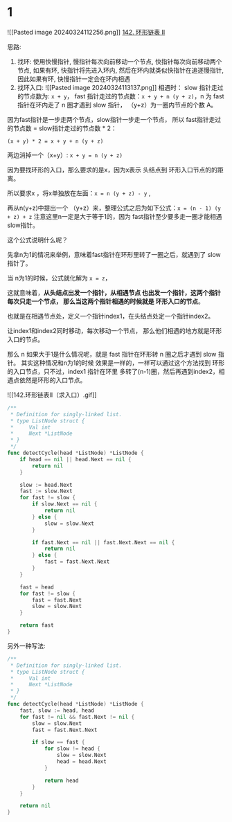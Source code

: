 # 1
![[Pasted image 20240324112256.png]]
[142. 环形链表 II](https://leetcode.cn/problems/linked-list-cycle-ii/)

思路:
1. 找环: 使用快慢指针, 慢指针每次向前移动一个节点, 快指针每次向前移动两个节点, 如果有环, 快指针将先进入环内, 然后在环内就类似快指针在追逐慢指针, 因此如果有环, 快慢指针一定会在环内相遇
2. 找环入口: 
![[Pasted image 20240324113137.png]]
相遇时： slow 指针走过的节点数为: `x + y`， fast 指针走过的节点数：`x + y + n (y + z)`，n 为 fast 指针在环内走了 n 圈才遇到 slow 指针， （y+z）为一圈内节点的个数 A。

因为fast指针是一步走两个节点，slow指针一步走一个节点， 所以 fast指针走过的节点数 = slow指针走过的节点数 * 2：

`(x + y) * 2 = x + y + n (y + z)`

两边消掉一个（x+y）: `x + y = n (y + z)`

因为要找环形的入口，那么要求的是x，因为x表示 头结点到 环形入口节点的的距离。

所以要求x ，将x单独放在左面：`x = n (y + z) - y` ,

再从n(y+z)中提出一个 （y+z）来，整理公式之后为如下公式：`x = (n - 1) (y + z) + z` 注意这里n一定是大于等于1的，因为 fast指针至少要多走一圈才能相遇slow指针。

这个公式说明什么呢？

先拿n为1的情况来举例，意味着fast指针在环形里转了一圈之后，就遇到了 slow指针了。

当 n为1的时候，公式就化解为 `x = z`，

这就意味着，**从头结点出发一个指针，从相遇节点 也出发一个指针，这两个指针每次只走一个节点， 那么当这两个指针相遇的时候就是 环形入口的节点**。

也就是在相遇节点处，定义一个指针index1，在头结点处定一个指针index2。

让index1和index2同时移动，每次移动一个节点， 那么他们相遇的地方就是环形入口的节点。

那么 n 如果大于1是什么情况呢，就是 fast 指针在环形转 n 圈之后才遇到 slow 指针。
其实这种情况和n为1的时候 效果是一样的，一样可以通过这个方法找到 环形的入口节点，只不过，index1 指针在环里 多转了(n-1)圈，然后再遇到index2，相遇点依然是环形的入口节点。

![[142.环形链表II（求入口）.gif]]


```go
/**
 * Definition for singly-linked list.
 * type ListNode struct {
 *     Val int
 *     Next *ListNode
 * }
 */
func detectCycle(head *ListNode) *ListNode {
	if head == nil || head.Next == nil {
		return nil
	}

	slow := head.Next
	fast := slow.Next
	for fast != slow {
		if slow.Next == nil {
			return nil
		} else {
			slow = slow.Next
		}

		if fast.Next == nil || fast.Next.Next == nil {
			return nil
		} else {
			fast = fast.Next.Next
		}
	}

	fast = head
	for fast != slow {
		fast = fast.Next
		slow = slow.Next
	}

	return fast
}
```

另外一种写法:
```go
/**
 * Definition for singly-linked list.
 * type ListNode struct {
 *     Val int
 *     Next *ListNode
 * }
 */
func detectCycle(head *ListNode) *ListNode {
	fast, slow := head, head
	for fast != nil && fast.Next != nil {
		slow = slow.Next
		fast = fast.Next.Next

		if slow == fast {
			for slow != head {
				slow = slow.Next
				head = head.Next
			}

			return head
		}
	}

	return nil
}
```
